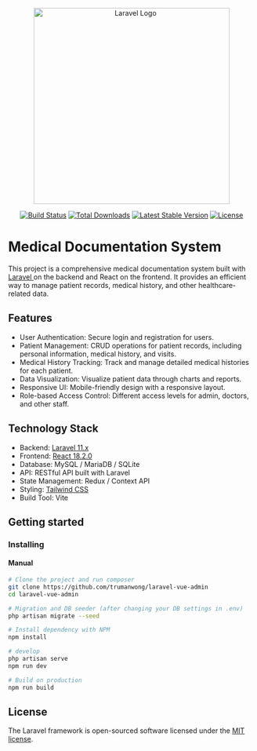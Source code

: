 
<p align="center"><a href="https://laravel.com" target="_blank"><img src="https://raw.githubusercontent.com/laravel/art/master/logo-lockup/5%20SVG/2%20CMYK/1%20Full%20Color/laravel-logolockup-cmyk-red.svg" width="400" alt="Laravel Logo"></a></p>

<p align="center">
<a href="https://github.com/laravel/framework/actions"><img src="https://github.com/laravel/framework/workflows/tests/badge.svg" alt="Build Status"></a>
<a href="https://packagist.org/packages/laravel/framework"><img src="https://img.shields.io/packagist/dt/laravel/framework" alt="Total Downloads"></a>
<a href="https://packagist.org/packages/laravel/framework"><img src="https://img.shields.io/packagist/v/laravel/framework" alt="Latest Stable Version"></a>
<a href="https://packagist.org/packages/laravel/framework"><img src="https://img.shields.io/packagist/l/laravel/framework" alt="License"></a>
</p>

# Medical Documentation System

This project is a comprehensive medical documentation system built with <a href="https://laravel.com">Laravel </a> on the backend and React on the frontend. It provides an efficient way to manage patient records, medical history, and other healthcare-related data.

## Features

-  User Authentication: Secure login and registration for users.
-  Patient Management: CRUD operations for patient records, including personal information, medical history, and visits.
-  Medical History Tracking: Track and manage detailed medical histories for each patient.
-  Data Visualization: Visualize patient data through charts and reports.
-  Responsive UI: Mobile-friendly design with a responsive layout.
-  Role-based Access Control: Different access levels for admin, doctors, and other staff.

## Technology Stack
-  Backend: <a href="https://laravel.com">Laravel 11.x</a>
-  Frontend: <a href="https://react.dev/">React 18.2.0</a>
-  Database: MySQL / MariaDB / SQLite
-  API: RESTful API built with Laravel
-  State Management: Redux / Context API
-  Styling: [Tailwind CSS](https://tailwindcss.com/)
-  Build Tool: Vite

## Getting started

### Installing

#### Manual

```bash
# Clone the project and run composer
git clone https://github.com/trumanwong/laravel-vue-admin
cd laravel-vue-admin

# Migration and DB seeder (after changing your DB settings in .env)
php artisan migrate --seed

# Install dependency with NPM
npm install

# develop
php artisan serve
npm run dev

# Build on production
npm run build
```

## License

The Laravel framework is open-sourced software licensed under the [MIT license](https://opensource.org/licenses/MIT).
